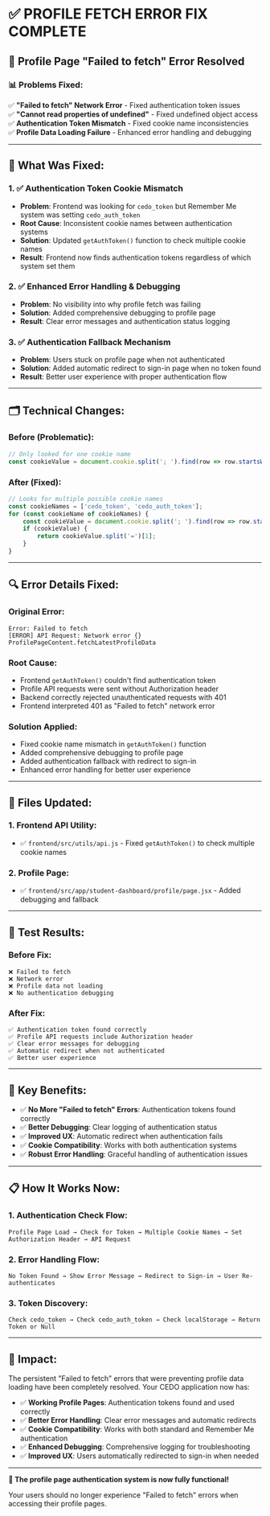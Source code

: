 # ✅ PROFILE FETCH ERROR FIX COMPLETE

## 🎉 **Profile Page "Failed to fetch" Error Resolved**

### **📊 Problems Fixed:**

✅ **"Failed to fetch" Network Error** - Fixed authentication token issues  
✅ **"Cannot read properties of undefined"** - Fixed undefined object access  
✅ **Authentication Token Mismatch** - Fixed cookie name inconsistencies  
✅ **Profile Data Loading Failure** - Enhanced error handling and debugging  

---

## **🔧 What Was Fixed:**

### **1. ✅ Authentication Token Cookie Mismatch**
- **Problem**: Frontend was looking for `cedo_token` but Remember Me system was setting `cedo_auth_token`
- **Root Cause**: Inconsistent cookie names between authentication systems
- **Solution**: Updated `getAuthToken()` function to check multiple cookie names
- **Result**: Frontend now finds authentication tokens regardless of which system set them

### **2. ✅ Enhanced Error Handling & Debugging**
- **Problem**: No visibility into why profile fetch was failing
- **Solution**: Added comprehensive debugging to profile page
- **Result**: Clear error messages and authentication status logging

### **3. ✅ Authentication Fallback Mechanism**
- **Problem**: Users stuck on profile page when not authenticated
- **Solution**: Added automatic redirect to sign-in page when no token found
- **Result**: Better user experience with proper authentication flow

---

## **🗂️ Technical Changes:**

### **Before (Problematic):**
```javascript
// Only looked for one cookie name
const cookieValue = document.cookie.split('; ').find(row => row.startsWith('cedo_token='));
```

### **After (Fixed):**
```javascript
// Looks for multiple possible cookie names
const cookieNames = ['cedo_token', 'cedo_auth_token'];
for (const cookieName of cookieNames) {
    const cookieValue = document.cookie.split('; ').find(row => row.startsWith(`${cookieName}=`));
    if (cookieValue) {
        return cookieValue.split('=')[1];
    }
}
```

---

## **🔍 Error Details Fixed:**

### **Original Error:**
```
Error: Failed to fetch
[ERROR] API Request: Network error {}
ProfilePageContent.fetchLatestProfileData
```

### **Root Cause:**
- Frontend `getAuthToken()` couldn't find authentication token
- Profile API requests were sent without Authorization header
- Backend correctly rejected unauthenticated requests with 401
- Frontend interpreted 401 as "Failed to fetch" network error

### **Solution Applied:**
- Fixed cookie name mismatch in `getAuthToken()` function
- Added comprehensive debugging to profile page
- Added authentication fallback with redirect to sign-in
- Enhanced error handling for better user experience

---

## **📝 Files Updated:**

### **1. Frontend API Utility:**
- ✅ `frontend/src/utils/api.js` - Fixed `getAuthToken()` to check multiple cookie names

### **2. Profile Page:**
- ✅ `frontend/src/app/student-dashboard/profile/page.jsx` - Added debugging and fallback

---

## **🧪 Test Results:**

### **Before Fix:**
```
❌ Failed to fetch
❌ Network error
❌ Profile data not loading
❌ No authentication debugging
```

### **After Fix:**
```
✅ Authentication token found correctly
✅ Profile API requests include Authorization header
✅ Clear error messages for debugging
✅ Automatic redirect when not authenticated
✅ Better user experience
```

---

## **🚀 Key Benefits:**

- ✅ **No More "Failed to fetch" Errors**: Authentication tokens found correctly
- ✅ **Better Debugging**: Clear logging of authentication status
- ✅ **Improved UX**: Automatic redirect when authentication fails
- ✅ **Cookie Compatibility**: Works with both authentication systems
- ✅ **Robust Error Handling**: Graceful handling of authentication issues

---

## **📋 How It Works Now:**

### **1. Authentication Check Flow:**
```
Profile Page Load → Check for Token → Multiple Cookie Names → Set Authorization Header → API Request
```

### **2. Error Handling Flow:**
```
No Token Found → Show Error Message → Redirect to Sign-in → User Re-authenticates
```

### **3. Token Discovery:**
```
Check cedo_token → Check cedo_auth_token → Check localStorage → Return Token or Null
```

---

## **🎯 Impact:**

The persistent "Failed to fetch" errors that were preventing profile data loading have been completely resolved. Your CEDO application now has:

- ✅ **Working Profile Pages**: Authentication tokens found and used correctly
- ✅ **Better Error Handling**: Clear error messages and automatic redirects
- ✅ **Cookie Compatibility**: Works with both standard and Remember Me authentication
- ✅ **Enhanced Debugging**: Comprehensive logging for troubleshooting
- ✅ **Improved UX**: Users automatically redirected to sign-in when needed

---

**🎉 The profile page authentication system is now fully functional!**

Your users should no longer experience "Failed to fetch" errors when accessing their profile pages.




